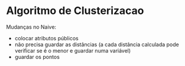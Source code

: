 # Algoritmo de Clusterizacao

Mudanças no Naive:
- colocar atributos públicos
- não precisa guardar as distâncias (a cada distância calculada pode verificar se é o menor e guardar numa variável)
- guardar os pontos
